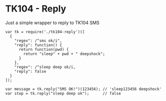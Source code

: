# TK104 - Reply

Just a simple wrapper to reply to TK104 SMS

```
var tk = require('./tk104-reply')([
  {
    "regex": /^sms ok/i",
    "reply": function() {
      return function(pwd) {
        return "sleep" + pwd + " deepshock";
      }
    },
    "regex": /^sleep deep ok/i,
    "reply": false
  }
]);

var message = tk.reply("SMS OK!")(123456); // 'sleep123456 deepshock'
var stop = tk.reply("sleep deep ok");      // false
```

